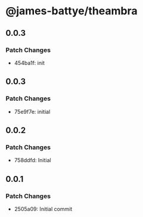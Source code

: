 # @james-battye/theambra

## 0.0.3

### Patch Changes

- 454ba1f: init

## 0.0.3

### Patch Changes

- 75e9f7e: initial

## 0.0.2

### Patch Changes

- 758ddfd: Initial

## 0.0.1

### Patch Changes

- 2505a09: Initial commit
